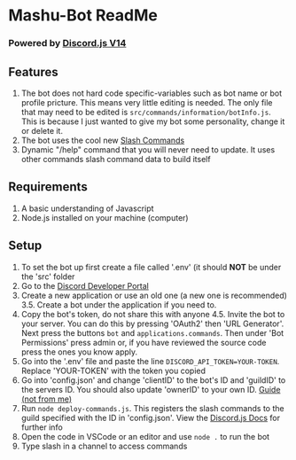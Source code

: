 # Mashu-Bot ReadMe

### Powered by [Discord.js V14](https://discord.js.org/#/)

## Features
  1. The bot does not hard code specific-variables such as bot name or bot profile pricture. This means very little editing is needed. The only file that may        need to be edited is ```src/commands/information/botInfo.js```. This is because I just wanted to give my bot some personality, change it or delete it.
  2. The bot uses the cool new [Slash Commands](https://support.discord.com/hc/en-us/articles/1500000368501-Slash-Commands-FAQ)
  3. Dynamic "/help" command that you will never need to update. It uses other commands slash command data to build itself


## Requirements
  1. A basic understanding of Javascript
  2. Node.js installed on your machine (computer)

## Setup
  1. To set the bot up first create a file called '.env'  (it should **NOT** be under the 'src' folder
  2. Go to the [Discord Developer Portal](https://discord.com/developers/applications)
  3. Create a new application or use an old one (a new one is recommended)
      3.5. Create a bot under the application if you need to. 
  4. Copy the bot's token, do not share this with anyone
      4.5. Invite the bot to your server. You can do this by pressing 'OAuth2' then 'URL Generator'. Next press the buttons ```bot``` and ```applications.commands```. Then under 'Bot Permissions' press admin or, if you have reviewed the source code press the ones you know apply.
  5. Go into the '.env' file and paste the line ```DISCORD_API_TOKEN=YOUR-TOKEN```. Replace 'YOUR-TOKEN' with the token you copied
  6. Go into 'config.json' and change 'clientID' to the bot's ID and 'guildID' to the servers ID. You should also update 'ownerID' to your own ID. [Guide (not from me)](https://www.youtube.com/watch?v=NLWtSHWKbAI)
  7. Run ```node deploy-commands.js```. This registers the slash commands to the guild specified with the ID in 'config.json'. View the [Discord.js Docs](https://discordjs.guide/creating-your-bot/command-deployment.html#command-registration) for further info
  8. Open the code in VSCode or an editor and use ```node .``` to run the bot
  9. Type slash in a channel to access commands

